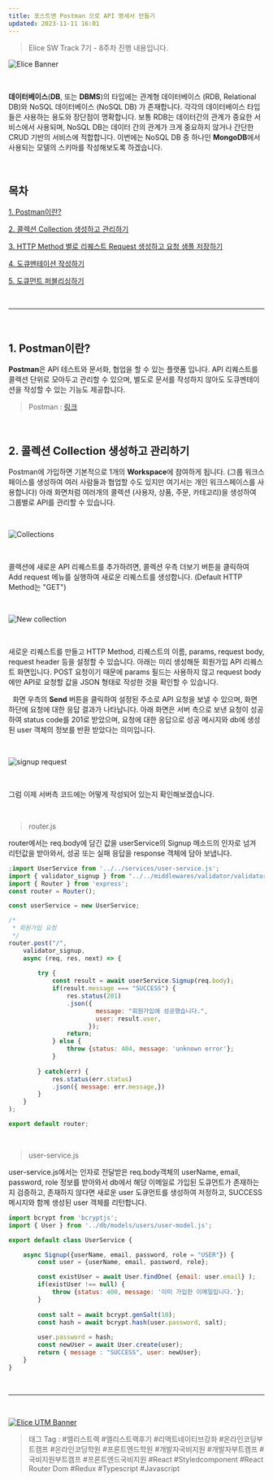 ```yaml
---
title: 포스트맨 Postman 으로 API 명세서 만들기
updated: 2023-11-11 16:01
---
```


> Elice SW Track 7기 - 8주차 진행 내용입니다.


![Elice Banner](/blog/assets/elice/SW7_top_banner.png)

&nbsp;

**데이터베이스**(**DB**, 또는 **DBMS**)의 타입에는 관계형 데이터베이스 (RDB, Relational DB)와 NoSQL 데이터베이스 (NoSQL DB) 가 존재합니다. 각각의 데이터베이스 타입들은 사용하는 용도와 장단점이 명확합니다. 보통 RDB는 데이터간의 관계가 중요한 서비스에서 사용되며, NoSQL DB는 데이터 간의 관계가 크게 중요하지 않거나 간단한 CRUD 기반의 서비스에 적합합니다. 이번에는 NoSQL DB 중 하나인 **MongoDB**에서 사용되는 모델의 스키마를 작성해보도록 하겠습니다.

&nbsp;

## 목차
[1. Postman이란?](#1-postmand이란)

[2. 콜렉션 Collection 생성하고 관리하기](#2-콜렉션-collection-생성하고-관리하기)

[3. HTTP Method 별로 리퀘스트 Request 생성하고 요청 샘플 저장하기](#3-http-method-별로-리퀘스트-request-생성하고-요청-샘플-저장하기)

[4. 도큐멘테이션 작성하기](#4-도큐멘테이션-작성하기)

[5. 도큐먼트 퍼블리싱하기](#5-도큐먼트-퍼블리싱하기)


&nbsp;

---

&nbsp;
## 1. Postman이란?

**Postman**은 API 테스트와 문서화, 협업을 할 수 있는 플랫폼 입니다. API 리퀘스트를 콜렉션 단위로 모아두고 관리할 수 있으며, 별도로 문서를 작성하지 않아도 도큐멘테이션을 작성할 수 있는 기능도 제공합니다.
> Postman : [링크](https://www.postman.com/)

&nbsp;

## 2. 콜렉션 Collection 생성하고 관리하기

Postman에 가입하면 기본적으로 1개의 **Workspace**에 참여하게 됩니다. (그룹 워크스페이스를 생성하여 여러 사람들과 협업할 수도 있지만 여기서는 개인 워크스페이스를 사용합니다) 아래 화면처럼 여러개의 콜렉션 (사용자, 상품, 주문, 카테고리)을 생성하여 그룹별로 API를 관리할 수 있습니다.

&nbsp;

![Collections](/blog/assets/posts/asset-postman-00-collection.png)

&nbsp;

콜렉션에 새로운 API 리퀘스트를 추가하려면, 콜렉션 우측 더보기 버튼을 클릭하여 Add request 메뉴를 실행하여 새로운 리퀘스트를 생성합니다. (Default HTTP Method는 "GET") 

&nbsp;

![New collection](/blog/assets/asset-postman-01-new-request.png)

&nbsp;

새로운 리퀘스트를 만들고 HTTP Method, 리퀘스트의 이름, params, request body, request header 등을 설정할 수 있습니다. 아래는 미리 생성해둔 회원가입 API 리퀘스트 화면입니다. POST 요청이기 때문에 params 필드는 사용하지 않고 request body에만 API로 요청할 값을 JSON 형태로 작성한 것을 확인할 수 있습니다.


&nbsp;
화면 우측의 **Send** 버튼을 클릭하여 설정된 주소로 API 요청을 보낼 수 있으며, 화면 하단에 요청에 대한 응답 결과가 나타납니다. 아래 화면은 서버 측으로 보낸 요청이 성공하여 status code를 201로 받았으며, 요청에 대한 응답으로 성공 메시지와 db에 생성된 user 객체의 정보를 반환 받았다는 의미입니다. 

&nbsp;

![signup request](/blog/assets/posts/asset-postman-02-signup-post-request.png)

&nbsp;

그럼 이제 서버측 코드에는 어떻게 작성되어 있는지 확인해보겠습니다.

&nbsp;

> router.js

router에서는 req.body에 담긴 값을 userService의 Signup 메소드의 인자로 넘겨 리턴값을 받아와서, 성공 또는 실패 응답을 response 객체에 담아 보냅니다.

```javascript
;import UserService from '../../services/user-service.js';
import { validator_signup } from "../../middlewares/validator/validator-signup.js";
import { Router } from 'express';
const router = Router();

const userService = new UserService;

/*
 * 회원가입 요청
 */
router.post("/",
    validator_signup,
    async (req, res, next) => {
                
        try {
            const result = await userService.Signup(req.body);
            if(result.message === "SUCCESS") {
                res.status(201)
                .json({
                        message: "회원가입에 성공했습니다.",
                        user: result.user,
                      });
                return;
            } else {
                throw {status: 404, message: 'unknown error'};
            }
            
        } catch(err) {
            res.status(err.status)
            .json({ message: err.message,})
        }
    }
);

export default router;
```
&nbsp;
> user-service.js

user-service.js에서는 인자로 전달받은 req.body객체의 userName, email, password, role 정보를 받아와서 db에서 해당 이메일로 가입된 도큐먼트가 존재하는 지 검증하고, 존재하지 않다면 새로운 user 도큐먼트를 생성하여 저정하고, SUCCESS 메시지와 함께 생성된 user 객체를 리턴합니다.

```javascript
import bcrypt from 'bcryptjs';
import { User } from '../db/models/users/user-model.js';

export default class UserService {

    async Signup({userName, email, password, role = "USER"}) {
        const user = {userName, email, password, role};

        const existUser = await User.findOne( {email: user.email} );
        if(existUser !== null) {
            throw {status: 400, message: '이미 가입한 이메일입니다.'};
        } 
        
        const salt = await bcrypt.genSalt(10);
        const hash = await bcrypt.hash(user.password, salt);
        
        user.password = hash;
        const newUser = await User.create(user);
        return { message : "SUCCESS", user: newUser};
    }
}
```


&nbsp;

---
&nbsp;

[![Elice UTM Banner](/blog/assets/elice/SW7_jihoonkim_bottom_banner.png)](https://elice.training/track/sw?utm_source=sw7&utm_medium=blog&utm_campaign=challenge&utm_content=m2gzitm8b)
&nbsp;
> 태그 Tag : #엘리스트랙 #엘리스트랙후기 #리액트네이티브강좌 #온라인코딩부트캠프 #온라인코딩학원 #프론트엔드학원 #개발자국비지원 #개발자부트캠프 #국비지원부트캠프 #프론트엔드국비지원 #React #Styledcomponent #React Router Dom #Redux #Typescript #Javascript